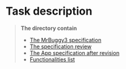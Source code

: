 # Task description

> **The directory contain**
> * [The MrBuggy3 specification](https://github.com/MalfiRG/Project1/blob/main/Spec-analysis/1.%20Mr_Buggy_3_specification.pdf)
> * [The specification review](https://github.com/MalfiRG/Project1/blob/main/Spec-analysis/2.%20Requirements_review.pdf "Requirements_review") 
> * [The App specification after revision](https://github.com/MalfiRG/Project1/blob/main/Spec-analysis/3.%20Mr_Buggy_3_specification-after-review.pdf "Mr_Buggy_3_specification-after-review")
> * [Functionalities list](https://github.com/MalfiRG/Project1/blob/main/Spec-analysis/4.%20Functionalities-list.md)
